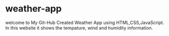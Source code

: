 # weather-app
welcome to My Git-Hub 
Created Weather App using HTML,CSS,JavaScript.
In this website it shows the tempature, wind and humidity information.
